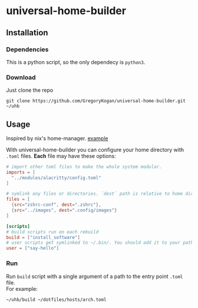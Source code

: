 # universal-home-builder

## Installation

### Dependencies

This is a python script, so the only dependecy is `python3`.

### Download

Just clone the repo

```shell
git clone https://github.com/GregoryKogan/universal-home-builder.git ~/uhb
```

## Usage

Inspired by nix's home-manager.
[example](https://github.com/GregoryKogan/dotfiles)

With universal-home-builder you can configure your home directory with `.toml` files. **Each** file may have these options:

```toml
# import other toml files to make the whole system modular.
imports = [
  "../modules/alacritty/config.toml"
]

# symlink any files or directories. `dest` path is relative to home directory.
files = [
  {src="zshrc-conf", dest=".zshrc"},
  {src="../images", dest=".config/images"}
]

[scripts]
# build scripts run on each rebuild
build = ["install_software"]
# user scripts get symlinked to ~/.bin/. You should add it to your path to be able to run them by name.
user = ["say-hello"]
```

### Run

Run `build` script with a single argument of a path to the entry point `.toml` file.  
For example:

```shell
~/uhb/build ~/dotfiles/hosts/arch.toml
```
